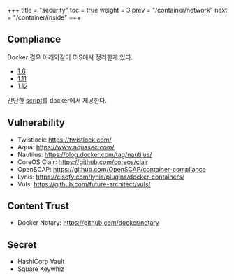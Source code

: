 +++
title  = "security"
toc    = true
weight = 3
prev   = "/container/network"
next   = "/container/inside"
+++

## Compliance
Docker 경우 아래와같이 CIS에서 정리한게 있다.

* [1.6](https://benchmarks.cisecurity.org/tools2/docker/CIS_Docker_1.6_Benchmark_v1.0.0.pdf)
* [1.11](https://benchmarks.cisecurity.org/tools2/docker/CIS_Docker_1.11.0_Benchmark_v1.0.0.pdf)
* [1.12](https://benchmarks.cisecurity.org/tools2/docker/CIS_Docker_1.12.0_Benchmark_v1.0.0.pdf)

간단한 [script](https://github.com/docker/docker-bench-security)를 docker에서 제공한다.

## Vulnerability
* Twistlock: https://twistlock.com/
* Aqua: https://www.aquasec.com/
* Nautilus: https://blog.docker.com/tag/nautilus/
* CoreOS Clair: https://github.com/coreos/clair
* OpenSCAP: https://github.com/OpenSCAP/container-compliance
* Lynis: https://cisofy.com/lynis/plugins/docker-containers/
* Vuls: https://github.com/future-architect/vuls/

## Content Trust
* Docker Notary: https://github.com/docker/notary

## Secret
* HashiCorp Vault
* Square Keywhiz
